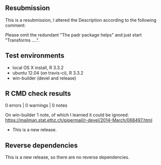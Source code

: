 ## Resubmission
This is a resubmission, I altered the Description according to the following comment:

Please omit the redundant "The padr package helps" and just start "Transforms ....".

## Test environments
* local OS X install, R 3.3.2
* ubuntu 12.04 (on travis-ci), R 3.3.2
* win-builder (devel and release)

## R CMD check results

0 errors | 0 warnings | 0 notes

On win-builder 1 note, of which I learned it could be ignored: 
https://mailman.stat.ethz.ch/pipermail/r-devel/2014-March/068497.html

* This is a new release.

## Reverse dependencies

This is a new release, so there are no reverse dependencies.